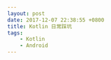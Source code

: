 ```yaml
---
layout: post
date: 2017-12-07 22:38:55 +0800
title: Kotlin 日常踩坑
tags:
    - Kotlin
    - Android
---
```

